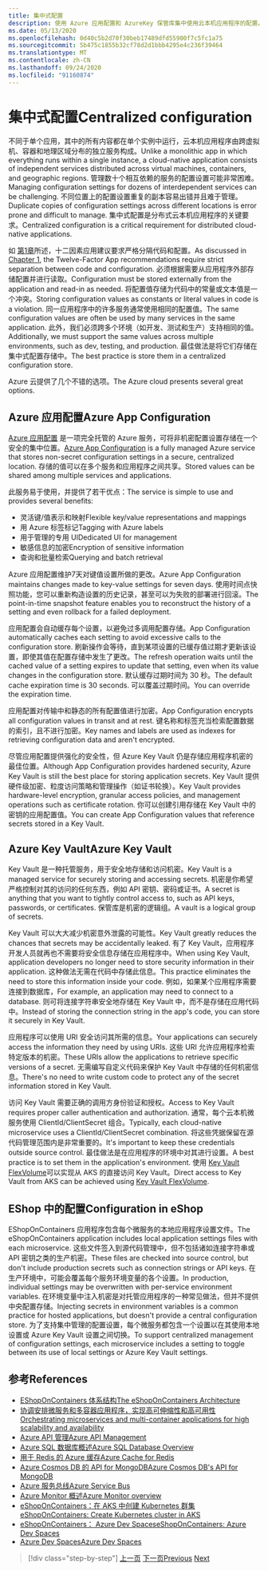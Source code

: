 ```yaml
---
title: 集中式配置
description: 使用 Azure 应用配置和 AzureKey 保管库集中使用云本机应用程序的配置。
ms.date: 05/13/2020
ms.openlocfilehash: 0d40c5b2d70f30beb17489dfd55900f7c5fc1a75
ms.sourcegitcommit: 5b475c1855b32cf78d2d1bbb4295e4c236f39464
ms.translationtype: MT
ms.contentlocale: zh-CN
ms.lasthandoff: 09/24/2020
ms.locfileid: "91160874"
---
```

# <a name="centralized-configuration"></a><span data-ttu-id="bfbe3-103">集中式配置</span><span class="sxs-lookup"><span data-stu-id="bfbe3-103">Centralized configuration</span></span>

<span data-ttu-id="bfbe3-104">不同于单个应用，其中的所有内容都在单个实例中运行，云本机应用程序由跨虚拟机、容器和地理区域分布的独立服务构成。</span><span class="sxs-lookup"><span data-stu-id="bfbe3-104">Unlike a monolithic app in which everything runs within a single instance, a cloud-native application consists of independent services distributed across virtual machines, containers, and geographic regions.</span></span> <span data-ttu-id="bfbe3-105">管理数十个相互依赖的服务的配置设置可能非常困难。</span><span class="sxs-lookup"><span data-stu-id="bfbe3-105">Managing configuration settings for dozens of interdependent services can be challenging.</span></span> <span data-ttu-id="bfbe3-106">不同位置上的配置设置重复的副本容易出错并且难于管理。</span><span class="sxs-lookup"><span data-stu-id="bfbe3-106">Duplicate copies of configuration settings across different locations is error prone and difficult to manage.</span></span> <span data-ttu-id="bfbe3-107">集中式配置是分布式云本机应用程序的关键要求。</span><span class="sxs-lookup"><span data-stu-id="bfbe3-107">Centralized configuration is a critical requirement for distributed cloud-native applications.</span></span>

<span data-ttu-id="bfbe3-108">如 [第1章](introduction.md)所述，十二因素应用建议要求严格分隔代码和配置。</span><span class="sxs-lookup"><span data-stu-id="bfbe3-108">As discussed in [Chapter 1](introduction.md), the Twelve-Factor App recommendations require strict separation between code and configuration.</span></span> <span data-ttu-id="bfbe3-109">必须根据需要从应用程序外部存储配置并进行读取。</span><span class="sxs-lookup"><span data-stu-id="bfbe3-109">Configuration must be stored externally from the application and read-in as needed.</span></span> <span data-ttu-id="bfbe3-110">将配置值存储为代码中的常量或文本值是一个冲突。</span><span class="sxs-lookup"><span data-stu-id="bfbe3-110">Storing configuration values as constants or literal values in code is a violation.</span></span> <span data-ttu-id="bfbe3-111">同一应用程序中的许多服务通常使用相同的配置值。</span><span class="sxs-lookup"><span data-stu-id="bfbe3-111">The same configuration values are often be used by many services in the same application.</span></span> <span data-ttu-id="bfbe3-112">此外，我们必须跨多个环境（如开发、测试和生产）支持相同的值。</span><span class="sxs-lookup"><span data-stu-id="bfbe3-112">Additionally, we must support the same values across multiple environments, such as dev, testing, and production.</span></span> <span data-ttu-id="bfbe3-113">最佳做法是将它们存储在集中式配置存储中。</span><span class="sxs-lookup"><span data-stu-id="bfbe3-113">The best practice is store them in a centralized configuration store.</span></span>

<span data-ttu-id="bfbe3-114">Azure 云提供了几个不错的选项。</span><span class="sxs-lookup"><span data-stu-id="bfbe3-114">The Azure cloud presents several great options.</span></span>

## <a name="azure-app-configuration"></a><span data-ttu-id="bfbe3-115">Azure 应用配置</span><span class="sxs-lookup"><span data-stu-id="bfbe3-115">Azure App Configuration</span></span>

<span data-ttu-id="bfbe3-116">[Azure 应用配置](/azure/azure-app-configuration/overview) 是一项完全托管的 Azure 服务，可将非机密配置设置存储在一个安全的集中位置。</span><span class="sxs-lookup"><span data-stu-id="bfbe3-116">[Azure App Configuration](/azure/azure-app-configuration/overview) is a fully managed Azure service that stores non-secret configuration settings in a secure, centralized location.</span></span> <span data-ttu-id="bfbe3-117">存储的值可以在多个服务和应用程序之间共享。</span><span class="sxs-lookup"><span data-stu-id="bfbe3-117">Stored values can be shared among multiple services and applications.</span></span>

<span data-ttu-id="bfbe3-118">此服务易于使用，并提供了若干优点：</span><span class="sxs-lookup"><span data-stu-id="bfbe3-118">The service is simple to use and provides several benefits:</span></span>

- <span data-ttu-id="bfbe3-119">灵活键/值表示和映射</span><span class="sxs-lookup"><span data-stu-id="bfbe3-119">Flexible key/value representations and mappings</span></span>
- <span data-ttu-id="bfbe3-120">用 Azure 标签标记</span><span class="sxs-lookup"><span data-stu-id="bfbe3-120">Tagging with Azure labels</span></span>
- <span data-ttu-id="bfbe3-121">用于管理的专用 UI</span><span class="sxs-lookup"><span data-stu-id="bfbe3-121">Dedicated UI for management</span></span>
- <span data-ttu-id="bfbe3-122">敏感信息的加密</span><span class="sxs-lookup"><span data-stu-id="bfbe3-122">Encryption of sensitive information</span></span>
- <span data-ttu-id="bfbe3-123">查询和批量检索</span><span class="sxs-lookup"><span data-stu-id="bfbe3-123">Querying and batch retrieval</span></span>

<span data-ttu-id="bfbe3-124">Azure 应用配置维护7天对键值设置所做的更改。</span><span class="sxs-lookup"><span data-stu-id="bfbe3-124">Azure App Configuration maintains changes made to key-value settings for seven days.</span></span> <span data-ttu-id="bfbe3-125">使用时间点快照功能，您可以重新构造设置的历史记录，甚至可以为失败的部署进行回滚。</span><span class="sxs-lookup"><span data-stu-id="bfbe3-125">The point-in-time snapshot feature enables you to reconstruct the history of a setting and even rollback for a failed deployment.</span></span>

<span data-ttu-id="bfbe3-126">应用配置会自动缓存每个设置，以避免过多调用配置存储。</span><span class="sxs-lookup"><span data-stu-id="bfbe3-126">App Configuration automatically caches each setting to avoid excessive calls to the configuration store.</span></span> <span data-ttu-id="bfbe3-127">刷新操作会等待，直到某项设置的已缓存值过期才更新该设置，即使其值在配置存储中发生了更改。</span><span class="sxs-lookup"><span data-stu-id="bfbe3-127">The refresh operation waits until the cached value of a setting expires to update that setting, even when its value changes in the configuration store.</span></span> <span data-ttu-id="bfbe3-128">默认缓存过期时间为 30 秒。</span><span class="sxs-lookup"><span data-stu-id="bfbe3-128">The default cache expiration time is 30 seconds.</span></span> <span data-ttu-id="bfbe3-129">可以覆盖过期时间。</span><span class="sxs-lookup"><span data-stu-id="bfbe3-129">You can override the expiration time.</span></span>

<span data-ttu-id="bfbe3-130">应用配置对传输中和静态的所有配置值进行加密。</span><span class="sxs-lookup"><span data-stu-id="bfbe3-130">App Configuration encrypts all configuration values in transit and at rest.</span></span> <span data-ttu-id="bfbe3-131">键名称和标签充当检索配置数据的索引，且不进行加密。</span><span class="sxs-lookup"><span data-stu-id="bfbe3-131">Key names and labels are used as indexes for retrieving configuration data and aren't encrypted.</span></span>

<span data-ttu-id="bfbe3-132">尽管应用配置提供强化的安全性，但 Azure Key Vault 仍是存储应用程序机密的最佳位置。</span><span class="sxs-lookup"><span data-stu-id="bfbe3-132">Although App Configuration provides hardened security, Azure Key Vault is still the best place for storing application secrets.</span></span> <span data-ttu-id="bfbe3-133">Key Vault 提供硬件级加密、粒度访问策略和管理操作（如证书轮换）。</span><span class="sxs-lookup"><span data-stu-id="bfbe3-133">Key Vault provides hardware-level encryption, granular access policies, and management operations such as certificate rotation.</span></span> <span data-ttu-id="bfbe3-134">你可以创建引用存储在 Key Vault 中的密钥的应用配置值。</span><span class="sxs-lookup"><span data-stu-id="bfbe3-134">You can create App Configuration values that reference secrets stored in a Key Vault.</span></span>

## <a name="azure-key-vault"></a><span data-ttu-id="bfbe3-135">Azure Key Vault</span><span class="sxs-lookup"><span data-stu-id="bfbe3-135">Azure Key Vault</span></span>

<span data-ttu-id="bfbe3-136">Key Vault 是一种托管服务，用于安全地存储和访问机密。</span><span class="sxs-lookup"><span data-stu-id="bfbe3-136">Key Vault is a managed service for securely storing and accessing secrets.</span></span> <span data-ttu-id="bfbe3-137">机密是你希望严格控制对其的访问的任何东西，例如 API 密钥、密码或证书。</span><span class="sxs-lookup"><span data-stu-id="bfbe3-137">A secret is anything that you want to tightly control access to, such as API keys, passwords, or certificates.</span></span> <span data-ttu-id="bfbe3-138">保管库是机密的逻辑组。</span><span class="sxs-lookup"><span data-stu-id="bfbe3-138">A vault is a logical group of secrets.</span></span>

<span data-ttu-id="bfbe3-139">Key Vault 可以大大减少机密意外泄露的可能性。</span><span class="sxs-lookup"><span data-stu-id="bfbe3-139">Key Vault greatly reduces the chances that secrets may be accidentally leaked.</span></span> <span data-ttu-id="bfbe3-140">有了 Key Vault，应用程序开发人员就再也不需要将安全信息存储在应用程序中。</span><span class="sxs-lookup"><span data-stu-id="bfbe3-140">When using Key Vault, application developers no longer need to store security information in their application.</span></span> <span data-ttu-id="bfbe3-141">这种做法无需在代码中存储此信息。</span><span class="sxs-lookup"><span data-stu-id="bfbe3-141">This practice eliminates the need to store this information inside your code.</span></span> <span data-ttu-id="bfbe3-142">例如，如果某个应用程序需要连接到数据库，</span><span class="sxs-lookup"><span data-stu-id="bfbe3-142">For example, an application may need to connect to a database.</span></span> <span data-ttu-id="bfbe3-143">则可将连接字符串安全地存储在 Key Vault 中，而不是存储在应用代码中。</span><span class="sxs-lookup"><span data-stu-id="bfbe3-143">Instead of storing the connection string in the app's code, you can store it securely in Key Vault.</span></span>

<span data-ttu-id="bfbe3-144">应用程序可以使用 URI 安全访问其所需的信息。</span><span class="sxs-lookup"><span data-stu-id="bfbe3-144">Your applications can securely access the information they need by using URIs.</span></span> <span data-ttu-id="bfbe3-145">这些 URI 允许应用程序检索特定版本的机密。</span><span class="sxs-lookup"><span data-stu-id="bfbe3-145">These URIs allow the applications to retrieve specific versions of a secret.</span></span> <span data-ttu-id="bfbe3-146">无需编写自定义代码来保护 Key Vault 中存储的任何机密信息。</span><span class="sxs-lookup"><span data-stu-id="bfbe3-146">There's no need to write custom code to protect any of the secret information stored in Key Vault.</span></span>

<span data-ttu-id="bfbe3-147">访问 Key Vault 需要正确的调用方身份验证和授权。</span><span class="sxs-lookup"><span data-stu-id="bfbe3-147">Access to Key Vault requires proper caller authentication and authorization.</span></span> <span data-ttu-id="bfbe3-148">通常，每个云本机微服务使用 ClientId/ClientSecret 组合。</span><span class="sxs-lookup"><span data-stu-id="bfbe3-148">Typically, each cloud-native microservice uses a ClientId/ClientSecret combination.</span></span> <span data-ttu-id="bfbe3-149">将这些凭据保留在源代码管理范围内是非常重要的。</span><span class="sxs-lookup"><span data-stu-id="bfbe3-149">It's important to keep these credentials outside source control.</span></span> <span data-ttu-id="bfbe3-150">最佳做法是在应用程序的环境中对其进行设置。</span><span class="sxs-lookup"><span data-stu-id="bfbe3-150">A best practice is to set them in  the application's environment.</span></span> <span data-ttu-id="bfbe3-151">使用 [Key Vault FlexVolume](https://github.com/Azure/kubernetes-keyvault-flexvol)可以实现从 AKS 的直接访问 Key Vault。</span><span class="sxs-lookup"><span data-stu-id="bfbe3-151">Direct access to Key Vault from AKS can be achieved using [Key Vault FlexVolume](https://github.com/Azure/kubernetes-keyvault-flexvol).</span></span>

## <a name="configuration-in-eshop"></a><span data-ttu-id="bfbe3-152">EShop 中的配置</span><span class="sxs-lookup"><span data-stu-id="bfbe3-152">Configuration in eShop</span></span>

<span data-ttu-id="bfbe3-153">EShopOnContainers 应用程序包含每个微服务的本地应用程序设置文件。</span><span class="sxs-lookup"><span data-stu-id="bfbe3-153">The eShopOnContainers application includes local application settings files with each microservice.</span></span> <span data-ttu-id="bfbe3-154">这些文件签入到源代码管理中，但不包括诸如连接字符串或 API 密钥之类的生产机密。</span><span class="sxs-lookup"><span data-stu-id="bfbe3-154">These files are checked into source control, but don't include production secrets such as connection strings or API keys.</span></span> <span data-ttu-id="bfbe3-155">在生产环境中，可能会覆盖每个服务环境变量的各个设置。</span><span class="sxs-lookup"><span data-stu-id="bfbe3-155">In production, individual settings may be overwritten with per-service environment variables.</span></span> <span data-ttu-id="bfbe3-156">在环境变量中注入机密是对托管应用程序的一种常见做法，但并不提供中央配置存储。</span><span class="sxs-lookup"><span data-stu-id="bfbe3-156">Injecting secrets in environment variables is a common practice for hosted applications, but doesn't provide a central configuration store.</span></span> <span data-ttu-id="bfbe3-157">为了支持集中管理的配置设置，每个微服务都包含一个设置以在其使用本地设置或 Azure Key Vault 设置之间切换。</span><span class="sxs-lookup"><span data-stu-id="bfbe3-157">To support centralized management of configuration settings, each microservice includes a setting to toggle between its use of local settings or Azure Key Vault settings.</span></span>

## <a name="references"></a><span data-ttu-id="bfbe3-158">参考</span><span class="sxs-lookup"><span data-stu-id="bfbe3-158">References</span></span>

- [<span data-ttu-id="bfbe3-159">EShopOnContainers 体系结构</span><span class="sxs-lookup"><span data-stu-id="bfbe3-159">The eShopOnContainers Architecture</span></span>](https://github.com/dotnet-architecture/eShopOnContainers/wiki/Architecture)
- [<span data-ttu-id="bfbe3-160">协调安排微服务和多容器应用程序，实现高可伸缩性和高可用性</span><span class="sxs-lookup"><span data-stu-id="bfbe3-160">Orchestrating microservices and multi-container applications for high scalability and availability</span></span>](../microservices/architect-microservice-container-applications/scalable-available-multi-container-microservice-applications.md)
- [<span data-ttu-id="bfbe3-161">Azure API 管理</span><span class="sxs-lookup"><span data-stu-id="bfbe3-161">Azure API Management</span></span>](/azure/api-management/api-management-key-concepts)
- [<span data-ttu-id="bfbe3-162">Azure SQL 数据库概述</span><span class="sxs-lookup"><span data-stu-id="bfbe3-162">Azure SQL Database Overview</span></span>](/azure/sql-database/sql-database-technical-overview)
- [<span data-ttu-id="bfbe3-163">用于 Redis 的 Azure 缓存</span><span class="sxs-lookup"><span data-stu-id="bfbe3-163">Azure Cache for Redis</span></span>](https://azure.microsoft.com/services/cache/)
- [<span data-ttu-id="bfbe3-164">Azure Cosmos DB 的 API for MongoDB</span><span class="sxs-lookup"><span data-stu-id="bfbe3-164">Azure Cosmos DB's API for MongoDB</span></span>](/azure/cosmos-db/mongodb-introduction)
- [<span data-ttu-id="bfbe3-165">Azure 服务总线</span><span class="sxs-lookup"><span data-stu-id="bfbe3-165">Azure Service Bus</span></span>](/azure/service-bus-messaging/service-bus-messaging-overview)
- [<span data-ttu-id="bfbe3-166">Azure Monitor 概述</span><span class="sxs-lookup"><span data-stu-id="bfbe3-166">Azure Monitor overview</span></span>](/azure/azure-monitor/overview)
- <span data-ttu-id="bfbe3-167">[eShopOnContainers：在 AKS 中创建 Kubernetes 群集](https://github.com/dotnet-architecture/eShopOnContainers/wiki/Deploy-to-Azure-Kubernetes-Service-(AKS)#create-kubernetes-cluster-in-aks)</span><span class="sxs-lookup"><span data-stu-id="bfbe3-167">[eShopOnContainers: Create Kubernetes cluster in AKS](https://github.com/dotnet-architecture/eShopOnContainers/wiki/Deploy-to-Azure-Kubernetes-Service-(AKS)#create-kubernetes-cluster-in-aks)</span></span>
- [<span data-ttu-id="bfbe3-168">eShopOnContainers： Azure Dev Spaces</span><span class="sxs-lookup"><span data-stu-id="bfbe3-168">eShopOnContainers: Azure Dev Spaces</span></span>](https://github.com/dotnet-architecture/eShopOnContainers/wiki/Azure-Dev-Spaces)
- [<span data-ttu-id="bfbe3-169">Azure Dev Spaces</span><span class="sxs-lookup"><span data-stu-id="bfbe3-169">Azure Dev Spaces</span></span>](/azure/dev-spaces/about)

>[!div class="step-by-step"]
><span data-ttu-id="bfbe3-170">[上一页](deploy-eshoponcontainers-azure.md)
>[下一页](scale-applications.md)</span><span class="sxs-lookup"><span data-stu-id="bfbe3-170">[Previous](deploy-eshoponcontainers-azure.md)
[Next](scale-applications.md)</span></span>
